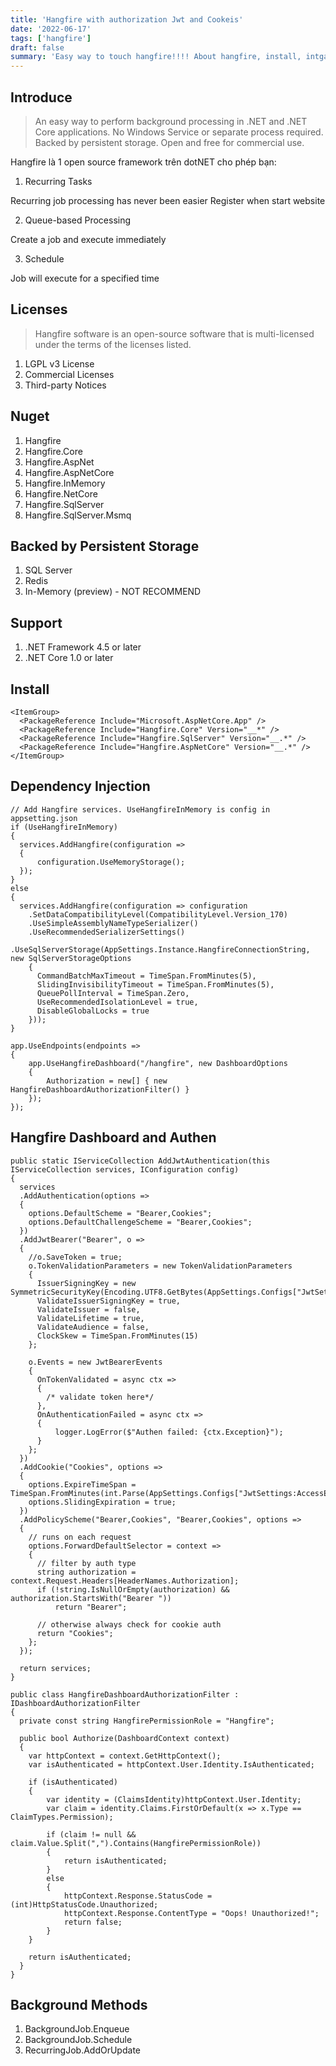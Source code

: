 ```yaml
---
title: 'Hangfire with authorization Jwt and Cookeis'
date: '2022-06-17'
tags: ['hangfire']
draft: false
summary: 'Easy way to touch hangfire!!!! About hangfire, install, intgate dashboard + authen'
---
```


## Introduce

> An easy way to perform background processing in .NET and .NET Core applications. No Windows Service or separate process required. Backed by persistent storage. Open and free for commercial use.

Hangfire là 1 open source framework trên dotNET cho phép bạn:

1. Recurring Tasks

Recurring job processing has never been easier
Register when start website

2. Queue-based Processing

Create a job and execute immediately

3. Schedule

Job will execute for a specified time

## Licenses

> Hangfire software is an open-source software that is multi-licensed under the terms of the licenses listed.

1. LGPL v3 License
2. Commercial Licenses
3. Third-party Notices

## Nuget

1. Hangfire
2. Hangfire.Core
3. Hangfire.AspNet
4. Hangfire.AspNetCore
5. Hangfire.InMemory
6. Hangfire.NetCore
7. Hangfire.SqlServer
8. Hangfire.SqlServer.Msmq

## Backed by Persistent Storage

1. SQL Server
2. Redis
3. In-Memory (preview) - NOT RECOMMEND

## Support

1. .NET Framework 4.5 or later
2. .NET Core 1.0 or later

## Install

```
<ItemGroup>
  <PackageReference Include="Microsoft.AspNetCore.App" />
  <PackageReference Include="Hangfire.Core" Version="__*" />
  <PackageReference Include="Hangfire.SqlServer" Version="__.*" />
  <PackageReference Include="Hangfire.AspNetCore" Version="__.*" />
</ItemGroup>
```

## Dependency Injection
```
// Add Hangfire services. UseHangfireInMemory is config in appsetting.json
if (UseHangfireInMemory)
{
  services.AddHangfire(configuration =>
  {
      configuration.UseMemoryStorage();
  });
}
else
{
  services.AddHangfire(configuration => configuration
    .SetDataCompatibilityLevel(CompatibilityLevel.Version_170)
    .UseSimpleAssemblyNameTypeSerializer()
    .UseRecommendedSerializerSettings()
    .UseSqlServerStorage(AppSettings.Instance.HangfireConnectionString, new SqlServerStorageOptions
    {
      CommandBatchMaxTimeout = TimeSpan.FromMinutes(5),
      SlidingInvisibilityTimeout = TimeSpan.FromMinutes(5),
      QueuePollInterval = TimeSpan.Zero,
      UseRecommendedIsolationLevel = true,
      DisableGlobalLocks = true
    }));
}
```

```
app.UseEndpoints(endpoints =>
{
    app.UseHangfireDashboard("/hangfire", new DashboardOptions
    {
        Authorization = new[] { new HangfireDashboardAuthorizationFilter() }
    });
});
```

## Hangfire Dashboard and Authen
```
public static IServiceCollection AddJwtAuthentication(this IServiceCollection services, IConfiguration config)
{
  services
  .AddAuthentication(options =>
  {
    options.DefaultScheme = "Bearer,Cookies";
    options.DefaultChallengeScheme = "Bearer,Cookies";
  })
  .AddJwtBearer("Bearer", o =>
  {
    //o.SaveToken = true;
    o.TokenValidationParameters = new TokenValidationParameters
    {
      IssuerSigningKey = new SymmetricSecurityKey(Encoding.UTF8.GetBytes(AppSettings.Configs["JwtSettings:Key"])),
      ValidateIssuerSigningKey = true,
      ValidateIssuer = false,
      ValidateLifetime = true,
      ValidateAudience = false,
      ClockSkew = TimeSpan.FromMinutes(15)
    };

    o.Events = new JwtBearerEvents
    {
      OnTokenValidated = async ctx =>
      {
        /* validate token here*/
      },
      OnAuthenticationFailed = async ctx =>
      {
          logger.LogError($"Authen failed: {ctx.Exception}");
      }
    };
  })
  .AddCookie("Cookies", options =>
  {
    options.ExpireTimeSpan = TimeSpan.FromMinutes(int.Parse(AppSettings.Configs["JwtSettings:AccessExpireMinutes"]));
    options.SlidingExpiration = true;
  })
  .AddPolicyScheme("Bearer,Cookies", "Bearer,Cookies", options =>
  {
    // runs on each request
    options.ForwardDefaultSelector = context =>
    {
      // filter by auth type
      string authorization = context.Request.Headers[HeaderNames.Authorization];
      if (!string.IsNullOrEmpty(authorization) && authorization.StartsWith("Bearer "))
          return "Bearer";

      // otherwise always check for cookie auth
      return "Cookies";
    };
  });

  return services;
}

```

```
public class HangfireDashboardAuthorizationFilter : IDashboardAuthorizationFilter
{
  private const string HangfirePermissionRole = "Hangfire";

  public bool Authorize(DashboardContext context)
  {
    var httpContext = context.GetHttpContext();
    var isAuthenticated = httpContext.User.Identity.IsAuthenticated;

    if (isAuthenticated)
    {
        var identity = (ClaimsIdentity)httpContext.User.Identity;
        var claim = identity.Claims.FirstOrDefault(x => x.Type == ClaimTypes.Permission);

        if (claim != null && claim.Value.Split(",").Contains(HangfirePermissionRole))
        {
            return isAuthenticated;
        }
        else
        {
            httpContext.Response.StatusCode = (int)HttpStatusCode.Unauthorized;
            httpContext.Response.ContentType = "Oops! Unauthorized!";
            return false;
        }
    }

    return isAuthenticated;
  }
}
```

## Background Methods

1. BackgroundJob.Enqueue
2. BackgroundJob.Schedule
3. RecurringJob.AddOrUpdate
